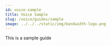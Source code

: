 ```yaml
---
id: voice-sample
title: Voice Sample
slug: /voice/guides/sample
image: ../../../static/img/bandwidth-logo.png
---
```


This is a sample guide
